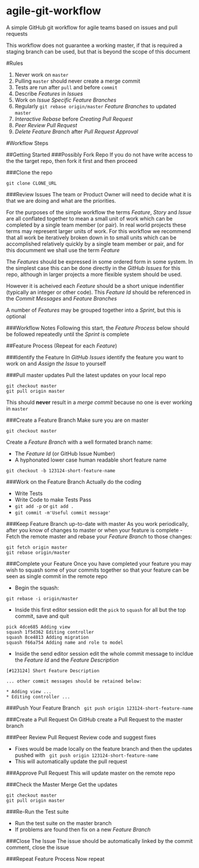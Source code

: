 agile-git-workflow
==================

A simple GitHub git workflow for agile teams based on issues and pull requests

This workflow does not guarantee a working master, if that is required a staging branch can be used, but that is beyond the scope of this document

#Rules
1. Never work on ``master``
2. Pulling ``master`` should never create a merge commit
3. Tests are run after ``pull`` and before ``commit``
3. Describe _Features_ in _Issues_
4. Work on _Issue Specific Feature Branches_
5. Regularly ``git rebase origin/master`` _Feature Branches_ to updated ``master``
6. _Interactive Rebase_ before _Creating Pull Request_
7. _Peer Review Pull Request_
8. _Delete Feature Branch_ after _Pull Request Approval_

#Workflow Steps

##Getting Started
###Possibly Fork Repo
If you do not have write access to the the target repo, then fork it first and then proceed

###Clone the repo
```
git clone CLONE_URL
```

###Review Issues
The team or Product Owner will need to decide what it is that we are doing and what are the priorities.

For the purposes of the simple workflow the terms _Feature_, _Story_ and _Issue_ are all conflated together to mean a small unit of work which can be completed by a single team member (or pair). In real world projects these terms may represent larger units of work. For this workflow we recommend that all work be iteratively broken down in to small units which can be accomplished relatively quickly by a single team member or pair, and for this documment we shall use the term _Feature_

The  _Features_ should be expressed in some ordered form in some system. In the simplest case this can be done directly in the _GitHub Issues_ for this repo, although in larger projects a more flexible system should be used. 

However it is acheived each _Feature_ should be a short unique indentifier (typically an integer or other code). This _Feature Id_ should be referenced in the _Commit Messages_ and _Feature Branches_

A number of _Features_ may be grouped together into a _Sprint_, but this is optional

###Workflow Notes
Following this start, the _Feature Process_ below should be followed repeatedly until the _Sprint_ is complete

##Feature Process (Repeat for each _Feature_)

###Identify the Feature
In _GitHub Issues_ identify the feature you want to work on and _Assign the Issue_ to yourself

###Pull master updates
Pull the latest updates on your local repo
```
git checkout master
git pull origin master
```
This should __never__ result in a _merge commit_ because no one is ever working in ``master``

###Create a Feature Branch
Make sure you are on master
```
git checkout master
```
Create a _Feature Branch_ with a well formated branch name:
* The _Feature Id_ (or GitHub Issue Number)
* A hyphonated lower case human readable short feature name
```
git checkout -b 123124-short-feature-name
```

###Work on the Feature Branch
Actually do the coding
* Write Tests
* Write Code to make Tests Pass
* ``git add -p`` or ``git add .``
* ``git commit -m'Useful commit message'``

###Keep Feature Branch up-to-date with master
As you work periodically, after you know of changes to master or when your feature is complete -
Fetch the remote master and rebase your _Feature Branch_ to those changes: 
```
git fetch origin master
git rebase origin/master
```

###Complete your Feature
Once you have completed your feature you may wish to squash some of your commits together so that your feature can be seen as single commit in the remote repo

* Begin the squash:
```
git rebase -i origin/master
```
* Inside this first editor session edit the ``pick`` to ``squash`` for all but the top commit, save and quit
```
pick 4dce685 Adding view
squash 1f5d362 Editing controller
squash 8ce4813 Adding migration
squash f66a754 Adding name and role to model
```

* Inside the send editor session edit the whole commit message to incldue the _Feature Id_ and the _Feature Description_
```
[#123124] Short Feature Description

... other commit messages should be retained below:

* Adding view ...
* Editing controller ...
```

###Push Your Feature Branch
``` git push origin 123124-short-feature-name```


###Create a Pull Request
On GitHub create a Pull Request to the master branch

###Peer Review Pull Request
Review code and suggest fixes
* Fixes would be made locally on the feature branch and then the updates pushed with
``` git push origin 123124-short-feature-name```
* This will automatically update the pull request

###Approve Pull Request
This will update master on the remote repo

###Check the Master Merge
Get the updates
```
git checkout master
git pull origin master
```

###Re-Run the Test suite
* Run the test suite on the master branch
* If problems are found then fix on a new _Feature Branch_

###Close The Issue
The issue should be automatically linked by the commit comment, close the issue

###Repeat Feature Process
Now repeat









